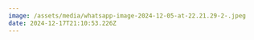 ```yaml
---
image: /assets/media/whatsapp-image-2024-12-05-at-22.21.29-2-.jpeg
date: 2024-12-17T21:10:53.226Z
---
```

